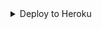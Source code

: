 <details><summary>Deploy to Heroku</summary>
<p>
<br>
<a href="https://heroku.com/deploy?template=github.com/Pulapatta/Auto-Filter-Bot">
  <img src="https://www.herokucdn.com/deploy/button.svg" alt="Deploy">
</a>
</p>
</details>
